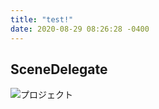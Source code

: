 ```yaml
---
title: "test!"
date: 2020-08-29 08:26:28 -0400
---
```


## SceneDelegate

![プロジェクト](/assets/images/delegate_file.png)

